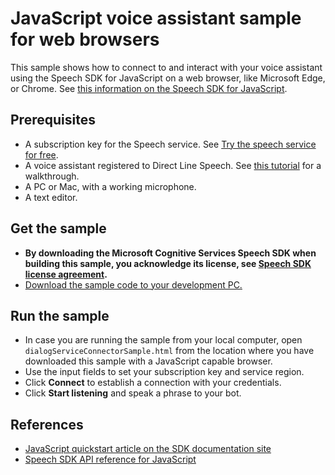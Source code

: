 # JavaScript voice assistant sample for web browsers  

This sample shows how to connect to and interact with your voice assistant using the Speech SDK for JavaScript on a web browser, like Microsoft Edge, or Chrome.
See [this information on the Speech SDK for JavaScript](https://github.com/microsoft/cognitive-services-speech-sdk-js#readme).

## Prerequisites

* A subscription key for the Speech service. See [Try the speech service for free](https://docs.microsoft.com/azure/cognitive-services/speech-service/get-started).
* A voice assistant registered to Direct Line Speech. See [this tutorial](https://docs.microsoft.com/azure/cognitive-services/speech-service/tutorial-voice-enable-your-bot-speech-sdk) for a walkthrough.
* A PC or Mac, with a working microphone.
* A text editor.

## Get the sample

* **By downloading the Microsoft Cognitive Services Speech SDK when building this sample, you acknowledge its license, see [Speech SDK license agreement](https://aka.ms/csspeech/license).**
* [Download the sample code to your development PC.](/README.md#get-the-samples)

## Run the sample

* In case you are running the sample from your local computer, open `dialogServiceConnectorSample.html` from the location where you have downloaded this sample with a JavaScript capable browser.
* Use the input fields to set your subscription key and service region.
* Click **Connect** to establish a connection with your credentials.
* Click **Start listening** and speak a phrase to your bot.

## References

* [JavaScript quickstart article on the SDK documentation site](https://docs.microsoft.com/azure/cognitive-services/speech-service/quickstart-js-browser)
* [Speech SDK API reference for JavaScript](https://aka.ms/csspeech/javascriptref)
